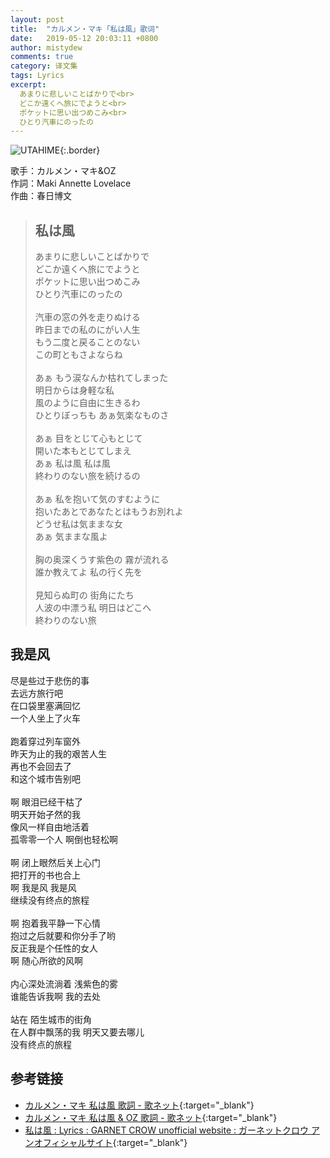 ```yaml
---
layout: post
title:  "カルメン・マキ「私は風」歌词"
date:   2019-05-12 20:03:11 +0800
author: mistydew
comments: true
category: 译文集
tags: Lyrics
excerpt:
  あまりに悲しいことばかりで<br>
  どこか遠くへ旅にでようと<br>
  ポケットに思い出つめこみ<br>
  ひとり汽車にのったの
---
```

![UTAHIME](https://is5-ssl.mzstatic.com/image/thumb/Music113/v4/97/56/c1/9756c131-fad6-8105-ade0-c915827a9c0b/source/600x600bb.jpg){:.border}

歌手：カルメン・マキ&OZ<br>
作詞：Maki Annette Lovelace<br>
作曲：春日博文

<blockquote class="original">
  <h2>私は風</h2>
  <p>
    あまりに悲しいことばかりで<br>
    どこか遠くへ旅にでようと<br>
    ポケットに思い出つめこみ<br>
    ひとり汽車にのったの<br>
    <br>
    汽車の窓の外を走りぬける<br>
    昨日までの私のにがい人生<br>
    もう二度と戻ることのない<br>
    この町ともさよならね<br>
    <br>
    あぁ もう涙なんか枯れてしまった<br>
    明日からは身軽な私<br>
    風のように自由に生きるわ<br>
    ひとりぼっちも あぁ気楽なものさ<br>
    <br>
    あぁ 目をとじて心もとじて<br>
    開いた本もとじてしまえ<br>
    あぁ 私は風 私は風<br>
    終わりのない旅を続けるの<br>
    <br>
    あぁ 私を抱いて気のすむように<br>
    抱いたあとであなたとはもうお別れよ<br>
    どうせ私は気ままな女<br>
    あぁ 気ままな風よ<br>
    <br>
    胸の奥深くうす紫色の 霧が流れる<br>
    誰か教えてよ 私の行く先を<br>
    <br>
    見知らぬ町の 街角にたち<br>
    人波の中漂う私 明日はどこへ<br>
    終わりのない旅
  </p>
</blockquote>

<div class="translation">
  <h2>我是风</h2>
  <p>
    尽是些过于悲伤的事<br>
    去远方旅行吧<br>
    在口袋里塞满回忆<br>
    一个人坐上了火车<br>
    <br>
    跑着穿过列车窗外<br>
    昨天为止的我的艰苦人生<br>
    再也不会回去了<br>
    和这个城市告别吧<br>
    <br>
    啊 眼泪已经干枯了<br>
    明天开始孑然的我<br>
    像风一样自由地活着<br>
    孤零零一个人 啊倒也轻松啊<br>
    <br>
    啊 闭上眼然后关上心门<br>
    把打开的书也合上<br>
    啊 我是风 我是风<br>
    继续没有终点的旅程<br>
    <br>
    啊 抱着我平静一下心情<br>
    抱过之后就要和你分手了哟<br>
    反正我是个任性的女人<br>
    啊 随心所欲的风啊<br>
    <br>
    内心深处流淌着 浅紫色的雾<br>
    谁能告诉我啊 我的去处<br>
    <br>
    站在 陌生城市的街角<br>
    在人群中飘荡的我 明天又要去哪儿<br>
    没有终点的旅程
  </p>
</div>

## 参考链接

* [カルメン・マキ 私は風 歌詞 - 歌ネット](https://www.uta-net.com/song/221765/){:target="_blank"}
* [カルメン・マキ 私は風 & OZ 歌詞 - 歌ネット](https://www.uta-net.com/song/38844/){:target="_blank"}
* [私は風 : Lyrics : GARNET CROW unofficial website : ガーネットクロウ アンオフィシャルサイト](https://ganekuro.github.io/lyrics/featuring/Watashi-wa-Kaze.html){:target="_blank"}
